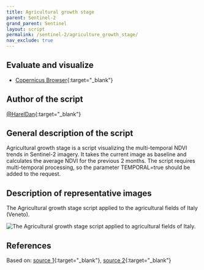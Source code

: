 ```yaml
---
title: Agricultural growth stage
parent: Sentinel-2
grand_parent: Sentinel
layout: script
permalink: /sentinel-2/agriculture_growth_stage/
nav_exclude: true
---
```



## Evaluate and visualize

 - [Copernicus Browser](https://dataspace.copernicus.eu/browser/?zoom=11&lat=45.6246&lng=12.42073&themeId=DEFAULT-THEME&visualizationUrl=https%3A%2F%2Fsh.dataspace.copernicus.eu%2Fogc%2Fwms%2F274a990e-7090-4676-8f7d-f1867e8474a7&evalscripturl=https%3A%2F%2Fcustom-scripts.sentinel-hub.com%2Fsentinel-2%2Fagriculture_growth_stage%2Fscript.js&datasetId=S2_L1C_CDAS&fromTime=2017-06-01T00%3A00%3A00.000Z&toTime=2017-08-31T23%3A59%3A59.999Z&mosaickingOrder=mostRecent&demSource3D=%22MAPZEN%22&cloudCoverage=30&dateMode=TIME%20RANGE#custom-script){:target="_blank"}    


## Author of the script
[@HarelDan](https://github.com/hareldunn/GIS_Repo/blob/master/Multi-Temporal%20NDVI%20for%20Sentinel%20Hub%20Custom%20Scripts){:target="_blank"}    

## General description of the script
Agricultural growth stage is a script visualizing the multi-temporal NDVI trends in Sentinel-2 imagery. It takes the current image as baseline and calculates the average NDVI for the previous 2 months.
The script requires multi-temporal processing, so the parameter TEMPORAL=true should be added to the request.

## Description of representative images

The Agricultural growth stage script applied to the agricultural fields of Italy (Veneto). 

![The Agricultural growth stage script applied to agricultural fields of Italy.](fig/fig1.jpg)

## References
Based on: 
[source 1](https://twitter.com/sentinel_hub/status/922813457145221121){:target="_blank"}, 
[source 2](https://twitter.com/sentinel_hub/status/1020755996359225344){:target="_blank"}



